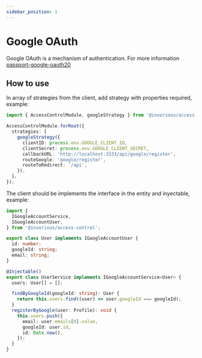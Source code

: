 ```yaml
---
sidebar_position: 1
---
```


# Google OAuth

Google OAuth is a mechanism of authentication. For more information [passport-google-oauth20](https://www.passportjs.org/packages/passport-google-oauth20)

## How to use

In array of strategies from the client, add strategy with properties required, example:

```ts
import { AccessControlModule, googleStrategy } from '@invorious/access-control';

AccessControlModule.forRoot({
  strategies: [
    googleStrategy({
      clientID: process.env.GOOGLE_CLIENT_ID,
      clientSecret: process.env.GOOGLE_CLIENT_SECRET,
      callbackURL: 'http://localhost:3333/api/google/register',
      routeGoogle: 'google/register',
      routeToRedirect: '/api',
    }),
  ],
});
```

The client should be implements the interface in the entity and inyectable, example:

```ts
import {
  IGoogleAccountService,
  IGoogleAccountUser,
} from '@invorious/access-control';

export class User implements IGoogleAccountUser {
  id: number;
  googleId: string;
  email: string;
}

@Injectable()
export class UserService implements IGoogleAccountService<User> {
  users: User[] = [];

  findByGoogleId(googleId: string): User {
    return this.users.find((user) => user.googleId === googleId);
  }
  registerByGoogle(user: Profile): void {
    this.users.push({
      email: user.emails[0].value,
      googleId: user.id,
      id: Date.now(),
    });
  }
}
```
